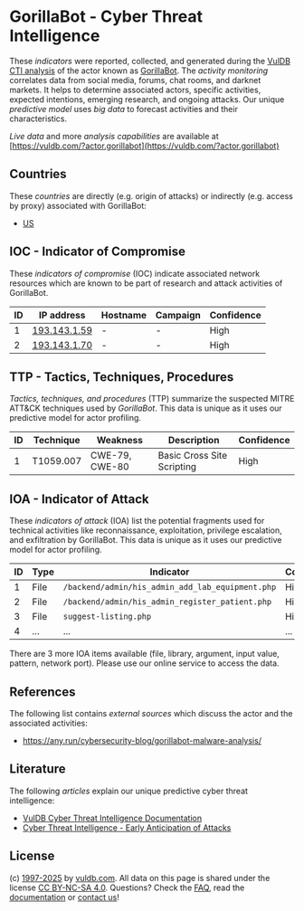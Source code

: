 # GorillaBot - Cyber Threat Intelligence

These _indicators_ were reported, collected, and generated during the [VulDB CTI analysis](https://vuldb.com/?kb.cti) of the actor known as [GorillaBot](https://vuldb.com/?actor.gorillabot). The _activity monitoring_ correlates data from social media, forums, chat rooms, and darknet markets. It helps to determine associated actors, specific activities, expected intentions, emerging research, and ongoing attacks. Our unique _predictive model_ uses _big data_ to forecast activities and their characteristics.

_Live data_ and more _analysis capabilities_ are available at [https://vuldb.com/?actor.gorillabot](https://vuldb.com/?actor.gorillabot)

## Countries

These _countries_ are directly (e.g. origin of attacks) or indirectly (e.g. access by proxy) associated with GorillaBot:

* [US](https://vuldb.com/?country.us)

## IOC - Indicator of Compromise

These _indicators of compromise_ (IOC) indicate associated network resources which are known to be part of research and attack activities of GorillaBot.

ID | IP address | Hostname | Campaign | Confidence
-- | ---------- | -------- | -------- | ----------
1 | [193.143.1.59](https://vuldb.com/?ip.193.143.1.59) | - | - | High
2 | [193.143.1.70](https://vuldb.com/?ip.193.143.1.70) | - | - | High

## TTP - Tactics, Techniques, Procedures

_Tactics, techniques, and procedures_ (TTP) summarize the suspected MITRE ATT&CK techniques used by _GorillaBot_. This data is unique as it uses our predictive model for actor profiling.

ID | Technique | Weakness | Description | Confidence
-- | --------- | -------- | ----------- | ----------
1 | T1059.007 | CWE-79, CWE-80 | Basic Cross Site Scripting | High

## IOA - Indicator of Attack

These _indicators of attack_ (IOA) list the potential fragments used for technical activities like reconnaissance, exploitation, privilege escalation, and exfiltration by GorillaBot. This data is unique as it uses our predictive model for actor profiling.

ID | Type | Indicator | Confidence
-- | ---- | --------- | ----------
1 | File | `/backend/admin/his_admin_add_lab_equipment.php` | High
2 | File | `/backend/admin/his_admin_register_patient.php` | High
3 | File | `suggest-listing.php` | High
4 | ... | ... | ...

There are 3 more IOA items available (file, library, argument, input value, pattern, network port). Please use our online service to access the data.

## References

The following list contains _external sources_ which discuss the actor and the associated activities:

* https://any.run/cybersecurity-blog/gorillabot-malware-analysis/

## Literature

The following _articles_ explain our unique predictive cyber threat intelligence:

* [VulDB Cyber Threat Intelligence Documentation](https://vuldb.com/?kb.cti)
* [Cyber Threat Intelligence - Early Anticipation of Attacks](https://www.scip.ch/en/?labs.20201022)

## License

(c) [1997-2025](https://vuldb.com/?kb.changelog) by [vuldb.com](https://vuldb.com/?kb.about). All data on this page is shared under the license [CC BY-NC-SA 4.0](https://creativecommons.org/licenses/by-nc-sa/4.0/). Questions? Check the [FAQ](https://vuldb.com/?kb.faq), read the [documentation](https://vuldb.com/?kb) or [contact us](https://vuldb.com/?contact)!
